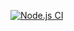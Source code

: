 [![Node.js CI](https://github.com/MulamuleliP/bootcamp-terminal-tests/actions/workflows/node.js.yml/badge.svg)](https://github.com/MulamuleliP/bootcamp-terminal-tests/actions/workflows/node.js.yml)
